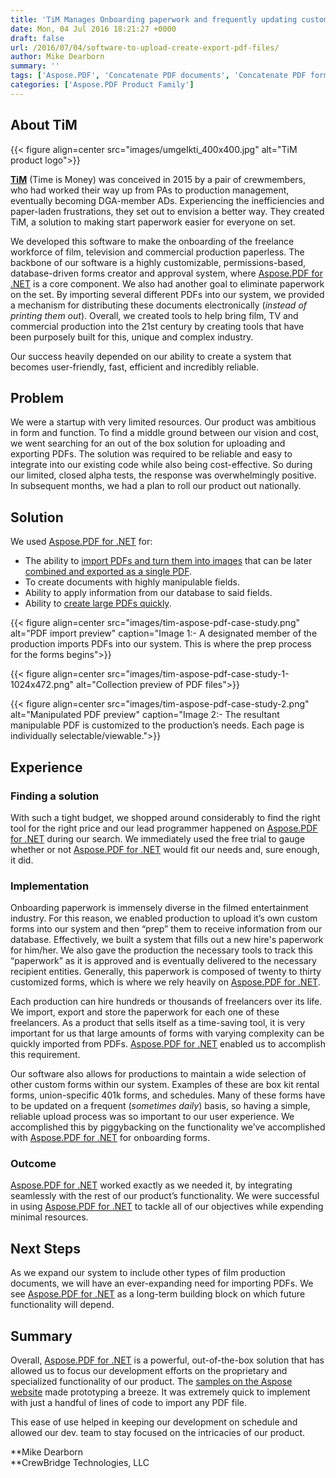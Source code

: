 ```yaml
---
title: 'TiM Manages Onboarding paperwork and frequently updating custom forms using Aspose'
date: Mon, 04 Jul 2016 18:21:27 +0000
draft: false
url: /2016/07/04/software-to-upload-create-export-pdf-files/
author: Mike Dearborn
summary: ''
tags: ['Aspose.PDF', 'Concatenate PDF documents', 'Concatenate PDF forms', 'Convert PDF pages to Image using Aspose.PDF for .NET', 'Convert images to PDF using Aspose.PDF for .NET', 'Create PDF forms', 'Create large PDF documents', 'Import database values into Forms', 'Optimize PDF documents', 'Success Stories']
categories: ['Aspose.PDF Product Family']
---
```


## About TiM



{{< figure align=center src="images/umgeIkti_400x400.jpg" alt="TiM product logo">}}


**[TiM][1]** (Time is Money) was conceived in 2015 by a pair of crewmembers, who had worked their way up from PAs to production management, eventually becoming DGA-member ADs. Experiencing the inefficiencies and paper-laden frustrations, they set out to envision a better way. They created TiM, a solution to making start paperwork easier for everyone on set.

We developed this software to make the onboarding of the freelance workforce of film, television and commercial production paperless. The backbone of our software is a highly customizable, permissions-based, database-driven forms creator and approval system, where [Aspose.PDF for .NET][2] is a core component. We also had another goal to eliminate paperwork on the set. By importing several different PDFs into our system, we provided a mechanism for distributing these documents electronically (_instead of printing them out_). Overall, we created tools to help bring film, TV and commercial production into the 21st century by creating tools that have been purposely built for this, unique and complex industry.

Our success heavily depended on our ability to create a system that becomes user-friendly, fast, efficient and incredibly reliable.

## Problem

We were a startup with very limited resources. Our product was ambitious in form and function. To find a middle ground between our vision and cost, we went searching for an out of the box solution for uploading and exporting PDFs. The solution was required to be reliable and easy to integrate into our existing code while also being cost-effective. So during our limited, closed alpha tests, the response was overwhelmingly positive. In subsequent months, we had a plan to roll our product out nationally.

## Solution

We used [Aspose.PDF for .NET][3] for:

*   The ability to [import PDFs and turn them into images][4] that can be later [combined and exported as a single PDF][5].
*   To create documents with highly manipulable fields.
*   Ability to apply information from our database to said fields.
*   Ability to [create large PDFs quickly][6].



{{< figure align=center src="images/tim-aspose-pdf-case-study.png" alt="PDF import preview" caption="Image 1:- A designated member of the production imports PDFs into our system. This is where the prep process for the forms begins">}}




{{< figure align=center src="images/tim-aspose-pdf-case-study-1-1024x472.png" alt="Collection preview of PDF files">}}




{{< figure align=center src="images/tim-aspose-pdf-case-study-2.png" alt="Manipulated PDF preview" caption="Image 2:- The resultant manipulable PDF is customized to the production’s needs. Each page is individually selectable/viewable.">}}


## Experience

### Finding a solution

With such a tight budget, we shopped around considerably to find the right tool for the right price and our lead programmer happened on [Aspose.PDF for .NET][7] during our search. We immediately used the free trial to gauge whether or not [Aspose.PDF for .NET][8] would fit our needs and, sure enough, it did.

### Implementation

Onboarding paperwork is immensely diverse in the filmed entertainment industry. For this reason, we enabled production to upload it’s own custom forms into our system and then “prep” them to receive information from our database. Effectively, we built a system that fills out a new hire's paperwork for him/her. We also gave the production the necessary tools to track this “paperwork” as it is approved and is eventually delivered to the necessary recipient entities. Generally, this paperwork is composed of twenty to thirty customized forms, which is where we rely heavily on [Aspose.PDF for .NET][9].

Each production can hire hundreds or thousands of freelancers over its life. We import, export and store the paperwork for each one of these freelancers. As a product that sells itself as a time-saving tool, it is very important for us that large amounts of forms with varying complexity can be quickly imported from PDFs. [Aspose.PDF for .NET][10] enabled us to accomplish this requirement.

Our software also allows for productions to maintain a wide selection of other custom forms within our system. Examples of these are box kit rental forms, union-specific 401k forms, and schedules. Many of these forms have to be updated on a frequent (_sometimes daily_) basis, so having a simple, reliable upload process was so important to our user experience. We accomplished this by piggybacking on the functionality we’ve accomplished with [Aspose.PDF for .NET][11] for onboarding forms.

### Outcome

[Aspose.PDF for .NET][12] worked exactly as we needed it, by integrating seamlessly with the rest of our product’s functionality. We were successful in using [Aspose.PDF for .NET][13] to tackle all of our objectives while expending minimal resources.

## Next Steps

As we expand our system to include other types of film production documents, we will have an ever-expanding need for importing PDFs. We see [Aspose.PDF for .NET][14] as a long-term building block on which future functionality will depend.

## Summary

Overall, [Aspose.PDF for .NET][15] is a powerful, out-of-the-box solution that has allowed us to focus our development efforts on the proprietary and specialized functionality of our product. The [samples on the Aspose website][16] made prototyping a breeze. It was extremely quick to implement with just a handful of lines of code to import any PDF file.

This ease of use helped in keeping our development on schedule and allowed our dev. team to stay focused on the intricacies of our product.

**Mike Dearborn  
**CrewBridge Technologies, LLC




[1]: https://www.hellotim.com/
[2]: https://products.aspose.com/pdf/net
[3]: https://products.aspose.com/pdf/net
[4]: https://docs.aspose.com/
[5]: https://docs.aspose.com/display/pdfnet/Manipulate+Images
[6]: https://docs.aspose.com/display/pdfnet/Optimize+PDF+Document
[7]: https://products.aspose.com/pdf/net
[8]: https://products.aspose.com/pdf/net
[9]: https://products.aspose.com/pdf/net
[10]: https://products.aspose.com/pdf/net
[11]: https://products.aspose.com/pdf/net
[12]: https://products.aspose.com/pdf/net
[13]: https://products.aspose.com/pdf/net
[14]: https://products.aspose.com/pdf/net
[15]: https://products.aspose.com/pdf/net
[16]: https://docs.aspose.com/display/pdfnet/Home




